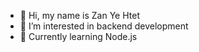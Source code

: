 - 👋 Hi, my name is Zan Ye Htet
- 👀 I’m interested in backend development 
- 🌱 Currently learning Node.js 

<!---
ux-programmer/ux-programmer is a ✨ special ✨ repository because its `README.md` (this file) appears on your GitHub profile.
You can click the Preview link to take a look at your changes.
--->
